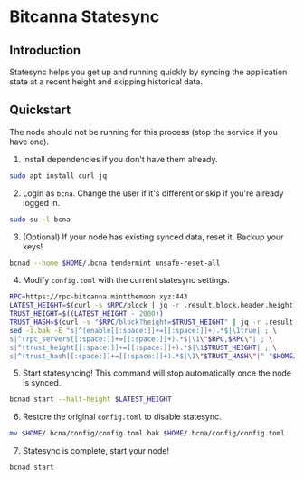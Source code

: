 # Bitcanna Statesync

## Introduction
Statesync helps you get up and running quickly by syncing the application state at a recent height and skipping historical data.

## Quickstart
The node should not be running for this process (stop the service if you have one).

1. Install dependencies if you don't have them already.
```bash
sudo apt install curl jq
```
2. Login as `bcna`. Change the user if it's different or skip if you're already logged in.
```bash
sudo su -l bcna
```
3. (Optional) If your node has existing synced data, reset it. Backup your keys!
```bash
bcnad --home $HOME/.bcna tendermint unsafe-reset-all
```
4. Modify `config.toml` with the current statesync settings.
```bash
RPC=https://rpc-bitcanna.mintthemoon.xyz:443
LATEST_HEIGHT=$(curl -s $RPC/block | jq -r .result.block.header.height)
TRUST_HEIGHT=$((LATEST_HEIGHT - 2000))
TRUST_HASH=$(curl -s "$RPC/block?height=$TRUST_HEIGHT" | jq -r .result.block_id.hash)
sed -i.bak -E "s|^(enable[[:space:]]+=[[:space:]]+).*$|\1true| ; \
s|^(rpc_servers[[:space:]]+=[[:space:]]+).*$|\1\"$RPC,$RPC\"| ; \
s|^(trust_height[[:space:]]+=[[:space:]]+).*$|\1$TRUST_HEIGHT| ; \
s|^(trust_hash[[:space:]]+=[[:space:]]+).*$|\1\"$TRUST_HASH\"|" "$HOME/.bcna/config/config.toml"
```
5. Start statesyncing! This command will stop automatically once the node is synced.
```bash
bcnad start --halt-height $LATEST_HEIGHT
```
6. Restore the original `config.toml` to disable statesync.
```bash
mv $HOME/.bcna/config/config.toml.bak $HOME/.bcna/config/config.toml
```
7. Statesync is complete, start your node!
```bash
bcnad start
```